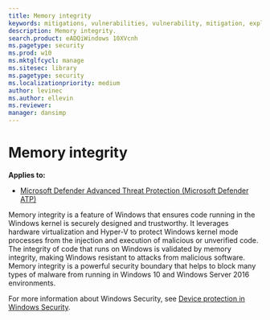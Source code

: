 ```yaml
---
title: Memory integrity
keywords: mitigations, vulnerabilities, vulnerability, mitigation, exploit, exploits, emet
description: Memory integrity.
search.product: eADQiWindows 10XVcnh
ms.pagetype: security
ms.prod: w10
ms.mktglfcycl: manage
ms.sitesec: library
ms.pagetype: security
ms.localizationpriority: medium
author: levinec
ms.author: ellevin
ms.reviewer: 
manager: dansimp
---
```


# Memory integrity

**Applies to:**

- [Microsoft Defender Advanced Threat Protection (Microsoft Defender ATP)](https://go.microsoft.com/fwlink/p/?linkid=2069559)

Memory integrity is a feature of Windows that ensures code running in the Windows kernel is securely designed and trustworthy. It leverages hardware virtualization and Hyper-V to protect Windows kernel mode processes from the injection and execution of malicious or unverified code. The integrity of code that runs on Windows is validated by memory integrity, making Windows resistant to attacks from malicious software. Memory integrity is a powerful security boundary that helps to block many types of malware from running in Windows 10 and Windows Server 2016 environments.

For more information about Windows Security, see [Device protection in Windows Security](https://support.microsoft.com/help/4096339/windows-10-device-protection-in-windows-defender-security-center).
